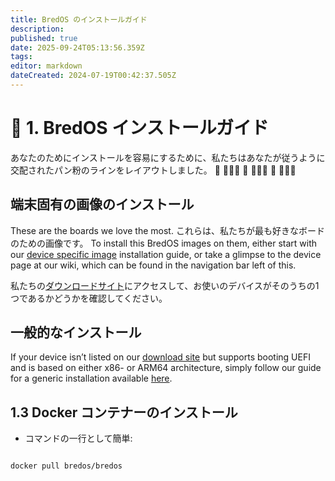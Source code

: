 ```yaml
---
title: BredOS のインストールガイド
description:
published: true
date: 2025-09-24T05:13:56.359Z
tags:
editor: markdown
dateCreated: 2024-07-19T00:42:37.505Z
---
```


# 🔄 1. BredOS インストールガイド

あなたのためにインストールを容易にするために、私たちはあなたが従うように交配されたパン粉のラインをレイアウトしました。 🍞 🔸🔸🔸 🍞 🔸🔸🔸 🍞 🔸🔸🔸

## 端末固有の画像のインストール

These are the boards we love the most. これらは、私たちが最も好きなボードのための画像です。 To install this BredOS images on them, either start with our [device specific image](/install/device-specific-image) installation guide, or take a glimpse to the device page at our wiki, which can be found in the navigation bar left of this.

私たちの[ダウンロードサイト](https://bredos.org/download.html)にアクセスして、お使いのデバイスがそのうちの1つであるかどうかを確認してください。

## 一般的なインストール

If your device isn’t listed on our [download site](https://bredos.org/download.html) but supports booting UEFI and is based on either x86- or ARM64 architecture, simply follow our guide for a generic installation available [here](/install/Installation-with-ISO).

## 1.3 Docker コンテナーのインストール

- コマンドの一行として簡単:

```

docker pull bredos/bredos

```